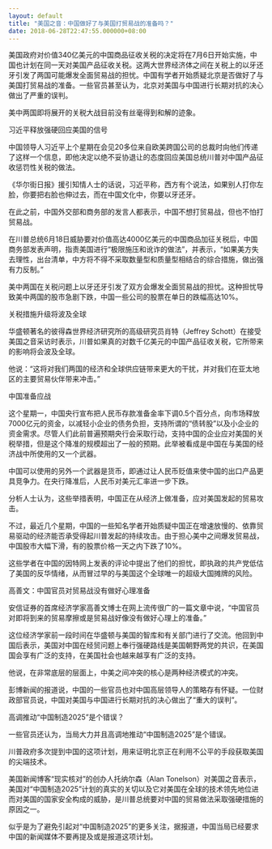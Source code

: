 ```yaml
---
layout: default
title: "美国之音：中国做好了与美国打贸易战的准备吗？"
date: 2018-06-28T22:47:55.000000+08:00
---
```


美国政府对价值340亿美元的中国商品征收关税的决定将在7月6日开始实施，中国也计划在同一天对美国产品征收关税。这两大世界经济体之间在关税上的以牙还牙引发了两国可能爆发全面贸易战的担忧。中国有学者开始质疑北京是否做好了与美国打贸易战的准备。一些官员甚至认为，北京对美国与中国进行长期对抗的决心做出了严重的误判。

美中两国即将展开的关税大战目前没有丝毫得到和解的迹象。

习近平释放强硬回应美国的信号

中国领导人习近平上个星期在会见20多位来自欧美跨国公司的总裁时向他们传递了这样一个信息，即他决定以绝不妥协退让的态度回应美国总统川普对中国产品征收惩罚性关税的做法。

《华尔街日报》援引知情人士的话说，习近平称，西方有个说法，如果别人打你左脸，你要把右脸也伸过去，而在中国文化中，你要以牙还牙。

在此之前，中国外交部和商务部的发言人都表示，中国不想打贸易战，但也不怕打贸易战。

在川普总统6月18日威胁要对价值高达4000亿美元的中国商品加征关税后，中国商务部发表声明，指责美国进行“极限施压和讹诈的做法”，并表示，“如果美方失去理性，出台清单，中方将不得不采取数量型和质量型相结合的综合措施，做出强有力反制。”

美中两国在关税问题上以牙还牙引发了双方会爆发全面贸易战的担忧。这种担忧导致美中两国的股市急剧下跌，中国一些公司的股票在单日的跌幅高达10%。

关税措施升级将波及全球

华盛顿著名的彼得森世界经济研究所的高级研究员肖特（Jeffrey Schott）在接受美国之音采访时表示，川普如果真的对数千亿美元的中国产品征收关税，它所带来的影响将会波及全球。

他说：“这将对我们两国的经济和全球供应链带来更大的干扰，并对我们在亚太地区的主要贸易伙伴带来冲击。”

中国准备应战

这个星期一，中国央行宣布把人民币存款准备金率下调0.5个百分点，向市场释放7000亿元的资金，以减轻小企业的债务负担，支持所谓的“债转股”以及小企业的资金需求。尽管人们此前普遍预期央行会采取行动，支持中国的企业应对美国的关税举措，但是这个降准的规模超出了一般的预期。此举被看成是中国在与美国的经济战中所使用的又一个武器。

中国可以使用的另外一个武器是货币，即通过让人民币贬值来使中国的出口产品更具竞争力。在央行降准后，人民币对美元汇率进一步下跌。

分析人士认为，这些举措表明，中国正在从经济上做准备，应对美国发起的贸易攻击。

不过，最近几个星期，中国的一些知名学者开始质疑中国正在增速放慢的、依靠贸易驱动的经济能否承受得起川普发起的持续攻击。由于担心美中之间爆发贸易战，中国股市大幅下滑，有的股票价格一天之内下跌了10%。

这些学者在中国的因特网上发表的评论中提出了他们的担忧，即执政的共产党低估了美国的反华情绪，从而冒过早的与美国这个全球唯一的超级大国摊牌的风险。

高善文：中国官员对贸易战没有做好心理准备

安信证券的首席经济学家高善文博士在网上流传很广的一篇文章中说，“中国官员对即将到来的贸易摩擦或是贸易战好像没有做好心理上的准备。”

这位经济学家前一段时间在华盛顿与美国的智库和有关部门进行了交流。他回到中国后表示，美国对中国在经贸问题上奉行强硬路线是美国朝野两党的共识，在美国国会享有广泛的支持，在美国社会也越来越享有广泛的支持。

他说，在非常底层的层面上，中美之间冲突的核心是两种经济模式的冲突。

彭博新闻的报道说，中国的一些官员也对中国高层领导人的策略存有怀疑。一位财政部官员说，中国对美国与中国进行长期对抗的决心做出了“重大的误判”。

高调推动“中国制造2025”是个错误？

一些官员还认为，当局大力并且高调地推动“中国制造2025”是个错误。

川普政府多次提到中国的这项计划，用来证明北京正在利用不公平的手段获取美国的尖端技术。

美国新闻博客“现实核对”的创办人托纳尔森（Alan Tonelson）对美国之音表示，美国对“中国制造2025”计划的真实的关切以及它对美国在全球的技术领先地位进而对美国的国家安全构成的威胁，是川普总统要对中国的贸易做法采取强硬措施的原因之一。

似乎是为了避免引起对“中国制造2025”的更多关注，据报道，中国当局已经要求中国的新闻媒体不要再提及或是报道这项计划。

